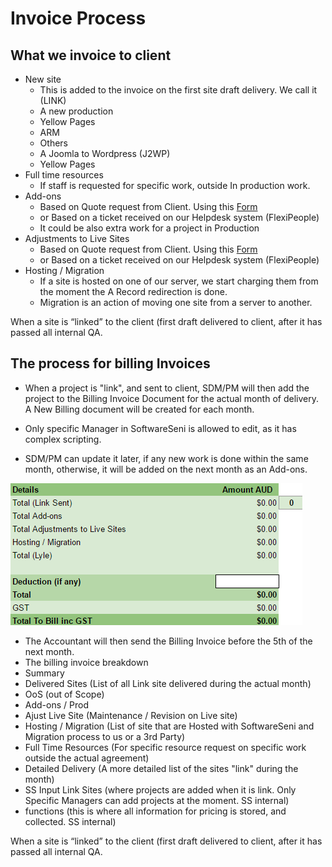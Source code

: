 # Invoice Process

## What we invoice to client
* New site
  * This is added to the invoice on the first site draft delivery. We call it (LINK)
   *  A new production
     *  Yellow Pages
     *  ARM
     *  Others
   *  A Joomla to Wordpress (J2WP)
     *  Yellow Pages
* Full time resources
  * If staff is requested for specific work, outside In production work.
* Add-ons
  * Based on Quote request from Client. Using this <a href="https://docs.google.com/spreadsheets/d/1hEBwBKLb-iD5bb2z0GqFmUXoR1-Ot4iTf7A5-lZKdmI/edit#gid=0" target="_blank">Form</a>
  * or Based on a ticket received on our Helpdesk system (FlexiPeople)
  * It could be also extra work for a project in Production
* Adjustments to Live Sites
  * Based on Quote request from Client. Using this <a href="https://docs.google.com/spreadsheets/d/1hEBwBKLb-iD5bb2z0GqFmUXoR1-Ot4iTf7A5-lZKdmI/edit#gid=0" target="_blank">Form</a>
  * or Based on a ticket received on our Helpdesk system (FlexiPeople)
* Hosting / Migration
  * If a site is hosted on one of our server, we start charging them from the moment the A Record redirection is done.
  * Migration is an action of moving one site from a server to another.
    
 <div class="note">When a site is “linked” to the client (first draft delivered to client, after it has passed all internal QA.</div>

## The process for billing Invoices

* When a project is "link", and sent to client, SDM/PM will then add the project to the Billing Invoice Document for the actual month of delivery. A New Billing document will be created for each month.
* Only specific Manager in SoftwareSeni is allowed to edit, as it has complex scripting.

* SDM/PM can update it later, if any new work is done within the same month, otherwise, it will be added on the next month as an Add-ons.

<img src="/images/Summary-invoice.png">

* The Accountant will then send the Billing Invoice before the 5th of the next month.
* The billing invoice breakdown
 * Summary
 * Delivered Sites (List of all Link site delivered during the actual month)
 * OoS (out of Scope)
 * Add-ons / Prod
 * Ajust Live Site (Maintenance / Revision on Live site)
 * Hosting / Migration (List of site that are Hosted with SoftwareSeni and Migration process to us or a 3rd Party)
 * Full Time Resources (For specific resource request on specific work outside the actual agreement)
 * Detailed Delivery (A more detailed list of the sites "link" during the month)
 * SS Input Link Sites (where projects are added when it is link. Only Specific Managers can add projects at the moment. SS internal)
 * functions (this is where all information for pricing is stored, and collected. SS internal)
 
 <div class="note">When a site is “linked” to the client (first draft delivered to client, after it has passed all internal QA.</div>


